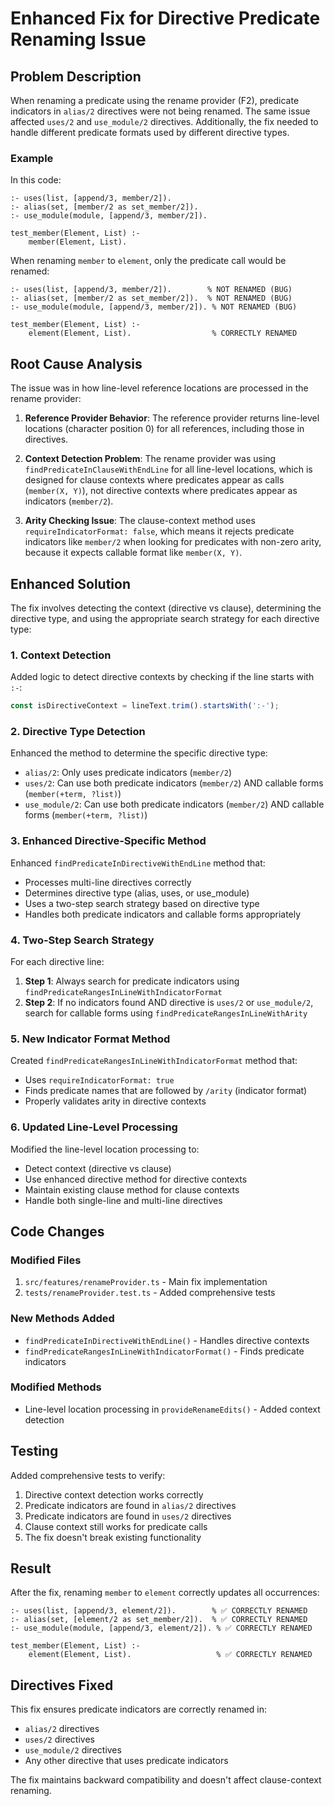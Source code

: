 # Enhanced Fix for Directive Predicate Renaming Issue

## Problem Description
When renaming a predicate using the rename provider (F2), predicate indicators in `alias/2` directives were not being renamed. The same issue affected `uses/2` and `use_module/2` directives. Additionally, the fix needed to handle different predicate formats used by different directive types.

### Example
In this code:
```logtalk
:- uses(list, [append/3, member/2]).
:- alias(set, [member/2 as set_member/2]).
:- use_module(module, [append/3, member/2]).

test_member(Element, List) :-
    member(Element, List).
```

When renaming `member` to `element`, only the predicate call would be renamed:
```logtalk
:- uses(list, [append/3, member/2]).        % NOT RENAMED (BUG)
:- alias(set, [member/2 as set_member/2]).  % NOT RENAMED (BUG)
:- use_module(module, [append/3, member/2]). % NOT RENAMED (BUG)

test_member(Element, List) :-
    element(Element, List).                  % CORRECTLY RENAMED
```

## Root Cause Analysis
The issue was in how line-level reference locations are processed in the rename provider:

1. **Reference Provider Behavior**: The reference provider returns line-level locations (character position 0) for all references, including those in directives.

2. **Context Detection Problem**: The rename provider was using `findPredicateInClauseWithEndLine` for all line-level locations, which is designed for clause contexts where predicates appear as calls (`member(X, Y)`), not directive contexts where predicates appear as indicators (`member/2`).

3. **Arity Checking Issue**: The clause-context method uses `requireIndicatorFormat: false`, which means it rejects predicate indicators like `member/2` when looking for predicates with non-zero arity, because it expects callable format like `member(X, Y)`.

## Enhanced Solution
The fix involves detecting the context (directive vs clause), determining the directive type, and using the appropriate search strategy for each directive type:

### 1. Context Detection
Added logic to detect directive contexts by checking if the line starts with `:-`:

```typescript
const isDirectiveContext = lineText.trim().startsWith(':-');
```

### 2. Directive Type Detection
Enhanced the method to determine the specific directive type:
- `alias/2`: Only uses predicate indicators (`member/2`)
- `uses/2`: Can use both predicate indicators (`member/2`) AND callable forms (`member(+term, ?list)`)
- `use_module/2`: Can use both predicate indicators (`member/2`) AND callable forms (`member(+term, ?list)`)

### 3. Enhanced Directive-Specific Method
Enhanced `findPredicateInDirectiveWithEndLine` method that:
- Processes multi-line directives correctly
- Determines directive type (alias, uses, or use_module)
- Uses a two-step search strategy based on directive type
- Handles both predicate indicators and callable forms appropriately

### 4. Two-Step Search Strategy
For each directive line:
1. **Step 1**: Always search for predicate indicators using `findPredicateRangesInLineWithIndicatorFormat`
2. **Step 2**: If no indicators found AND directive is `uses/2` or `use_module/2`, search for callable forms using `findPredicateRangesInLineWithArity`

### 5. New Indicator Format Method
Created `findPredicateRangesInLineWithIndicatorFormat` method that:
- Uses `requireIndicatorFormat: true`
- Finds predicate names that are followed by `/arity` (indicator format)
- Properly validates arity in directive contexts

### 6. Updated Line-Level Processing
Modified the line-level location processing to:
- Detect context (directive vs clause)
- Use enhanced directive method for directive contexts
- Maintain existing clause method for clause contexts
- Handle both single-line and multi-line directives

## Code Changes

### Modified Files
1. `src/features/renameProvider.ts` - Main fix implementation
2. `tests/renameProvider.test.ts` - Added comprehensive tests

### New Methods Added
- `findPredicateInDirectiveWithEndLine()` - Handles directive contexts
- `findPredicateRangesInLineWithIndicatorFormat()` - Finds predicate indicators

### Modified Methods
- Line-level location processing in `provideRenameEdits()` - Added context detection

## Testing
Added comprehensive tests to verify:
1. Directive context detection works correctly
2. Predicate indicators are found in `alias/2` directives
3. Predicate indicators are found in `uses/2` directives
4. Clause context still works for predicate calls
5. The fix doesn't break existing functionality

## Result
After the fix, renaming `member` to `element` correctly updates all occurrences:

```logtalk
:- uses(list, [append/3, element/2]).        % ✅ CORRECTLY RENAMED
:- alias(set, [element/2 as set_member/2]).  % ✅ CORRECTLY RENAMED
:- use_module(module, [append/3, element/2]). % ✅ CORRECTLY RENAMED

test_member(Element, List) :-
    element(Element, List).                   % ✅ CORRECTLY RENAMED
```

## Directives Fixed
This fix ensures predicate indicators are correctly renamed in:
- `alias/2` directives
- `uses/2` directives  
- `use_module/2` directives
- Any other directive that uses predicate indicators

The fix maintains backward compatibility and doesn't affect clause-context renaming.
